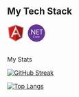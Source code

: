## My Tech Stack
<img src="https://github.com/devicons/devicon/blob/master/icons/angularjs/angularjs-original.svg" title="Angular" alt="Angular" width="40" height="40"/>&nbsp;
<img src="https://github.com/devicons/devicon/blob/master/icons/dotnetcore/dotnetcore-original.svg" title="Angular" alt="Angular" width="40" height="40"/>&nbsp;

<!-- ## My portfolio
<a href="jadocjefferson.com" target="_blank">JEFFERSON JADOC</a> -->

<!--
**ashwallbera/ashwallbera** is a ✨ _special_ ✨ repository because its `README.md` (this file) appears on your GitHub profile.

Here are some ideas to get you started:

- 🔭 I’m currently working on ...
- 🌱 I’m currently learning ...
- 👯 I’m looking to collaborate on ...
- 🤔 I’m looking for help with ...
- 💬 Ask me about ...
- 📫 How to reach me: ...
- sample

-->
##
My Stats

[![GitHub Streak](http://github-readme-streak-stats.herokuapp.com?user=ashwallbera&theme=dark&background=000000)](https://git.io/streak-stats)

[![Top Langs](https://github-readme-stats.vercel.app/api/top-langs/?username=ashwallbera&layout=compact&theme=vision-friendly-dark)](https://github.com/anuraghazra/github-readme-stats)






